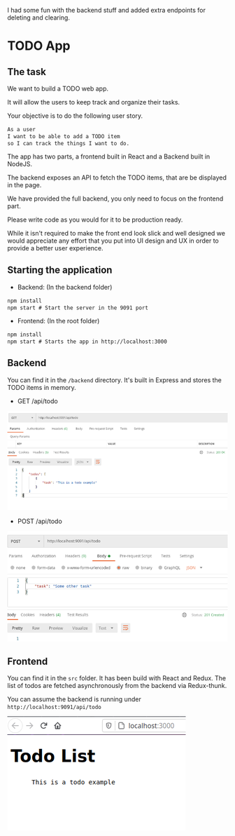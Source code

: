 
I had some fun with the backend stuff and added extra endpoints for deleting and clearing.

# TODO App

## The task

We want to build a TODO web app.

It will allow the users to keep track and organize their tasks.

Your objective is to do the following user story.

```
As a user
I want to be able to add a TODO item
so I can track the things I want to do.
```

The app has two parts, a frontend built in React and a Backend built in NodeJS.

The backend exposes an API to fetch the TODO items, that are be displayed in the page.

We have provided the full backend, you only need to focus on the frontend part.

Please write code as you would for it to be production ready.

While it isn't required to make the front end look slick and well designed we would appreciate any effort that you put into UI design and UX in order to provide a better user experience.


## Starting the application

- Backend: (In the backend folder)
```shell
npm install
npm start # Start the server in the 9091 port
```

- Frontend: (In the root folder)
```shell
npm install
npm start # Starts the app in http://localhost:3000
```

## Backend

You can find it in the `/backend` directory. It's built in Express and stores the TODO items in memory.

* GET /api/todo

![get todo picture](docs/get_todo_endpoint.png "Get TODO")

* POST /api/todo

![post todo picture](docs/post_todo_endpoint.png "POST TODO")

## Frontend

You can find it in the `src` folder. It has been build with React and Redux. The list of todos are fetched asynchronously from the backend via Redux-thunk.

You can assume the backend is running under `http://localhost:9091/api/todo`


![get todo FE](docs/get_todo_frontend.png "GET todo frontend")